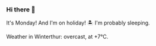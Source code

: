 ### Hi there :wave:

It's Monday! And I'm on holiday! :desert_island: I'm probably sleeping.

Weather in Winterthur: overcast, at +7°C.
